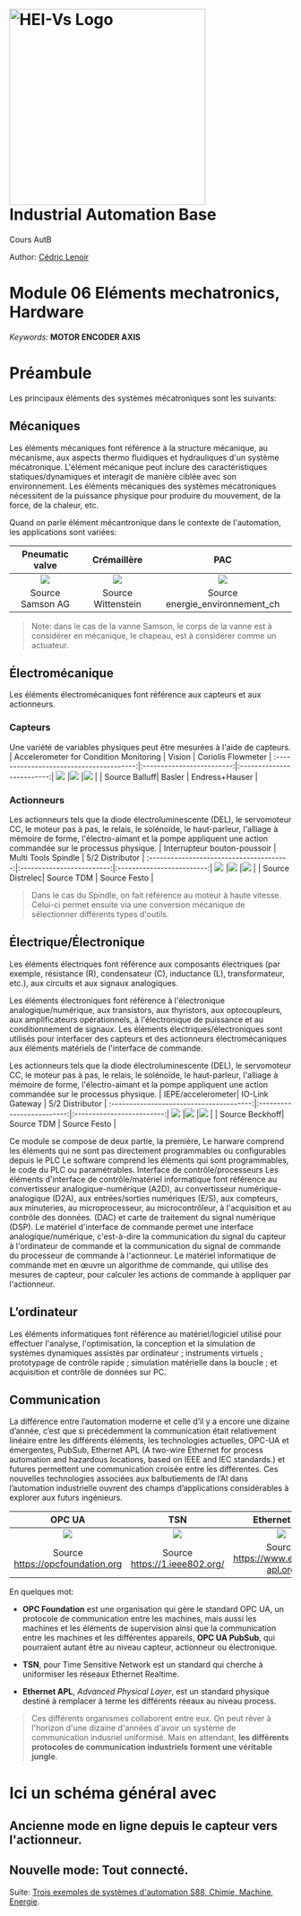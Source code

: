 <h1 align="left">
  <br>
  <img src="./img/hei-en.png" alt="HEI-Vs Logo" width="350">
  <br>
  Industrial Automation Base
  <br>
</h1>

Cours AutB

Author: [Cédric Lenoir](mailto:cedric.lenoir@hevs.ch)

# Module 06 Eléments mechatronics, Hardware

*Keywords:* **MOTOR ENCODER AXIS**

# Préambule
Les principaux éléments des systèmes mécatroniques sont les suivants:

## Mécaniques
Les éléments mécaniques font référence à la structure mécanique, au mécanisme, aux aspects thermo fluidiques et hydrauliques d'un système mécatronique. L'élément mécanique peut inclure des caractéristiques statiques/dynamiques et interagit de manière ciblée avec son environnement. Les éléments mécaniques des systèmes mécatroniques nécessitent de la puissance physique pour produire du mouvement, de la force, de la chaleur, etc.

Quand on parle élément mécantronique dans le contexte de l'automation, les applications sont variées:

| Pneumatic valve                        |  Crémaillère             |  PAC             |
:---------------------------------------:|:-------------------------:|:-------------------------:|
![](./img/MEc_csm_3222p_9e62b399c2.png)  |![](./img/MecWittensteincsm_linearsystem-npr-ritzel-zahnstange_9b998c8da5.jpg)|![](./img/mec_pac-principe_energie_environnement_ch.gif)  |
| Source Samson AG | Source Wittenstein | Source energie_environnement_ch |

> Note: dans le cas de la vanne Samson, le corps de la vanne est à considérer en mécanique, le chapeau, est à considérer comme un actuateur.

## Électromécanique
Les éléments électromécaniques font référence aux capteurs et aux actionneurs. 
### Capteurs
Une variété de variables physiques peut être mesurées à l'aide de capteurs.
| Accelerometer for Condition Monitoring |  Vision             |  Coriolis Flowmeter           |
:---------------------------------------:|:-------------------------:|:-------------------------:|
![](./img/Sensor_condition-monitoring-sensor.webp)  |![](./img/ace_2_Pro_GigE_Lens_f_l_670x500px__x250.jpg)  |![](./img/Promass_F_300_8F3B_CH_Hori02___PP_01.jpg)  |
| Source Balluff| Basler | Endress+Hauser | 
### Actionneurs
Les actionneurs tels que la diode électroluminescente (DEL), le servomoteur CC, le moteur pas à pas, le relais, le solénoïde, le haut-parleur, l'alliage à mémoire de forme, l'électro-aimant et la pompe appliquent une action commandée sur le processus physique.
| Interrupteur bouton-poussoir |  Multi Tools Spindle             |  5/2 Distributor          |
:---------------------------------------:|:-------------------------:|:-------------------------:|
![](./img/EAO-82-4151.1134-11072577-01.jpg)  |![](./img/TDM_MultiToolsSpindle.jpg)  |![](./img/5._bi-stabiel_ventiel_w444%20Source%20Festo.webp)  |
| Source Distrelec| Source TDM | Source Festo | 

> Dans le cas du Spindle, on fait référence au moteur à haute vitesse. Celui-ci permet ensuite via une conversion mécanique de sélectionner différents types d'outils.

## Électrique/Électronique
Les éléments électriques font référence aux composants électriques (par exemple, résistance (R), condensateur (C), inductance (L), transformateur, etc.), aux circuits et aux signaux analogiques.

Les éléments électroniques font référence à l'électronique analogique/numérique, aux transistors, aux thyristors, aux optocoupleurs, aux amplificateurs opérationnels, à l'électronique de puissance et au conditionnement de signaux. Les éléments électriques/électroniques sont utilisés pour interfacer des capteurs et des actionneurs électromécaniques aux éléments matériels de l'interface de commande.

Les actionneurs tels que la diode électroluminescente (DEL), le servomoteur CC, le moteur pas à pas, le relais, le solénoïde, le haut-parleur, l'alliage à mémoire de forme, l'électro-aimant et la pompe appliquent une action commandée sur le processus physique.
| IEPE/accelerometer|  IO-Link Gateway          |  5/2 Distributor          |
:---------------------------------------:|:-------------------------:|:-------------------------:|
![](./img/ep3632-0001__web_preview.png.webp)  |![](./img/mamfile-1761001-720Wx540H-c.webp)  |![](./img/5._bi-stabiel_ventiel_w444%20Source%20Festo.webp)  |
| Source Beckhoff| Source TDM | Source Festo | 

Ce module se compose de deux partie, la première, 
Le harware comprend les éléments qui ne sont pas directement programmables ou configurables depuis le PLC
Le software comprend les éléments qui sont programmables, le code du PLC ou paramétrables. 
Interface de contrôle/processeurs
Les éléments d'interface de contrôle/matériel informatique font référence au convertisseur analogique-numérique (A2D), au convertisseur numérique-analogique (D2A), aux entrées/sorties numériques (E/S), aux compteurs, aux minuteries, au microprocesseur, au microcontrôleur, à l'acquisition et au contrôle des données. (DAC) et carte de traitement du signal numérique (DSP).
Le matériel d'interface de commande permet une interface analogique/numérique, c'est-à-dire la communication du signal du capteur à l'ordinateur de commande et la communication du signal de commande du processeur de commande à l'actionneur. Le matériel informatique de commande met en œuvre un algorithme de commande, qui utilise des mesures de capteur, pour calculer les actions de commande à appliquer par l'actionneur.

## L’ordinateur
Les éléments informatiques font référence au matériel/logiciel utilisé pour effectuer l'analyse, l'optimisation, la conception et la simulation de systèmes dynamiques assistés par ordinateur ; instruments virtuels ; prototypage de contrôle rapide ; simulation matérielle dans la boucle ; et acquisition et contrôle de données sur PC.

## Communication
La différence entre l’automation moderne et celle d’il y a encore une dizaine d’année, c’est que si précédemment la communication était relativement linéaire entre les différents éléments, les technologies actuelles, OPC-UA et émergentes, PubSub, Ethernet APL (A two-wire Ethernet for process automation and hazardous locations, based on IEEE and IEC standards.) et futures permettent une communication croisée entre les différentes.
Ces nouvelles technologies associées aux balbutiements de l’AI dans l’automation industrielle ouvrent des champs d’applications considérables à explorer aux futurs ingénieurs.

| OPC UA|  TSN         |  Ethernet-apl          |
:---------------------------------------:|:-------------------------:|:-------------------------:|
![](./img/OPC%20Foundation.jpg)  |![](./img/21-sa-313-time-sensitive-networking-tsn-logo-color-rgb-768x307.png)  |![](./img/Logo-Ethernet-APL-rectangle-RGB_1.0_white_backgr.png)  |
| Source https://opcfoundation.org| Source https://1.ieee802.org/ | Source https://www.ethernet-apl.org | 

En quelques mot:
-    **OPC Foundation** est une organisation qui gère le standard OPC UA, un protocole de communication entre les machines, mais aussi les machines et les éléments de supervision ainsi que la communication entre les machines et les différentes appareils, **OPC UA PubSub**, qui pourraient autant être au niveau capteur, actionneur ou électronique.

- **TSN**, pour Time Sensitive Network est un standard qui cherche à uniformiser les réseaux Ethernet Realtime.

- **Ethernet APL**, *Advanced Physical Layer*, est un standard physique destiné à remplacer à terme les différents réeaux au niveau process. 

> Ces différents organismes collaborent entre eux. On peut rêver à l'horizon d'une dizaine d'années d'avoir un système de communication indusriel uniformisé. Mais en attendant, **les différents protocoles de communication industriels forment une véritable jungle**.

# Ici un schéma général avec

## Ancienne mode en ligne depuis le capteur vers l'actionneur.

## Nouvelle mode: Tout connecté.

Suite: [Trois exemples de systèmes d'automation S88, Chimie, Machine, Energie](README_GEN.md).